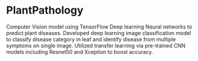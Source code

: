 # PlantPathology
Computer Vision model using TensorFlow Deep learning Neural networks to predict plant diseases. 
Developed deep learning image classification model to classify disease category in leaf and identify disease from multiple symptoms on single image. 
Utilized transfer learning via pre-trained CNN models including Resnet50 and Xception to boost accuracy.
